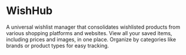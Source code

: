 # WishHub
A universal wishlist manager that consolidates wishlisted products from various shopping platforms and websites. View all your saved items, including prices and images, in one place. Organize by categories like brands or product types for easy tracking. 
